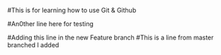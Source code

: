 #This is for learning how to use Git & Github

#An0ther line here for testing


#Adding this line in the new Feature branch
#This is a line from master branched I added

